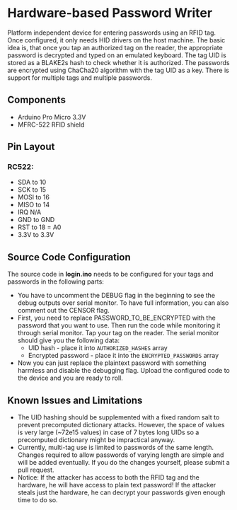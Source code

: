 # Hardware-based Password Writer
Platform independent device for entering passwords using an RFID tag. Once configured, it only needs HID drivers on the host machine. The basic idea is, that once you tap an authorized tag on the reader, the appropriate password is decrypted and typed on an emulated keyboard. The tag UID is stored as a BLAKE2s hash to check whether it is authorized. The passwords are encrypted using ChaCha20 algorithm with the tag UID as a key. There is support for multiple tags and multiple passwords.

## Components
- Arduino Pro Micro 3.3V
- MFRC-522 RFID shield

## Pin Layout

### RC522:
- SDA  to  10
- SCK  to  15
- MOSI to  16
- MISO to  14
- IRQ      N/A
- GND  to  GND
- RST  to  18 = A0
- 3.3V to  3.3V

## Source Code Configuration
The source code in **login.ino** needs to be configured for your tags and passwords in the following parts:
- You have to uncomment the DEBUG flag in the beginning to see the debug outputs over serial monitor. To have full information, you can also comment out the CENSOR flag.
- First, you need to replace PASSWORD_TO_BE_ENCRYPTED with the password that you want to use. Then run the code while monitoring it through serial monitor. Tap your tag on the reader. The serial monitor should give you the following data:
  - UID hash - place it into `AUTHORIZED_HASHES` array
  - Encrypted password - place it into the `ENCRYPTED_PASSWORDS` array
- Now you can just replace the plaintext password with something harmless and disable the debugging flag. Upload the configured code to the device and you are ready to roll.

## Known Issues and Limitations
- The UID hashing should be supplemented with a fixed random salt to prevent precomputed dictionary attacks. However, the space of values is very large (~72e15 values) in case of 7 bytes long UIDs so a precomputed dictionary might be impractical anyway.
- Currently, multi-tag use is limited to passwords of the same length. Changes required to allow passwords of varying length are simple and will be added eventually. If you do the changes yourself, please submit a pull request.
- Notice: If the attacker has access to both the RFID tag and the hardware, he will have access to plain text password! If the attacker steals just the hardware, he can decrypt your passwords given enough time to do so.
